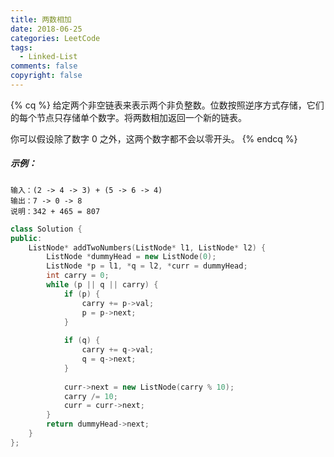 ```yaml
---
title: 两数相加
date: 2018-06-25
categories: LeetCode
tags:
  - Linked-List
comments: false
copyright: false
---
```

{% cq %}
给定两个非空链表来表示两个非负整数。位数按照逆序方式存储，它们的每个节点只存储单个数字。将两数相加返回一个新的链表。

你可以假设除了数字 0 之外，这两个数字都不会以零开头。
{% endcq %}
<!-- more -->

##### 示例：

```
输入：(2 -> 4 -> 3) + (5 -> 6 -> 4)
输出：7 -> 0 -> 8
说明：342 + 465 = 807
```

``` cpp
class Solution {
public:
    ListNode* addTwoNumbers(ListNode* l1, ListNode* l2) {
        ListNode *dummyHead = new ListNode(0);
        ListNode *p = l1, *q = l2, *curr = dummyHead;
        int carry = 0;
        while (p || q || carry) {
            if (p) {
                carry += p->val;
                p = p->next;
            }
            
            if (q) {
                carry += q->val;
                q = q->next;
            }
            
            curr->next = new ListNode(carry % 10);
            carry /= 10;
            curr = curr->next;
        }
        return dummyHead->next;
    }
};
```
